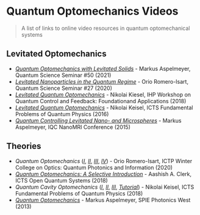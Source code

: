 # Quantum Optomechanics Videos

> A list of links to online video resources in quantum optomechanical systems

## Levitated Optomechanics

* [*Quantum Optomechanics with Levitated Solids*](https://www.youtube.com/watch?v=pucZbYz1Pf0) - Markus Aspelmeyer, Quantum Science Seminar #50 (2021)
* [*Levitated Nanoparticles in the Quantum Regime*](https://www.youtube.com/watch?v=pucZbYz1Pf0) - Orio Romero-Isart, Quantum Science Seminar #27 (2020)
* [*Levitated Quantum Optomechanics*](https://www.youtube.com/watch?v=VFvxMFfyd6Q) - Nikolai Kiesel, IHP Workshop on Quantum Control and Feedback: Foundationand Applications (2018)
* [*Levitated Quantum Optomechanics*](https://www.youtube.com/watch?v=nlYD83TNS6U) - Nikolai Keisel, ICTS Fundamental Problems of Quantum Physics (2016)
* [*Quantum Controlling Levitated Nano- and Microspheres*](https://www.youtube.com/watch?v=AnYraLRz2HY) - Markus Aspelmeyer, IQC NanoMRI Conference (2015)

## Theories

* *Quantum Optomechanics* ([*I*](https://www.youtube.com/watch?v=RYa6O-1f-kw), [*II*](https://www.youtube.com/watch?v=pA5Bgv6Hsvg), [*III*](https://www.youtube.com/watch?v=1zhhRIbtZIU), [*IV*](https://www.youtube.com/watch?v=JNYtmigAbqE)) - Orio Romero-Isart, ICTP Winter College on Optics: Quantum Photonics and Information (2020)
* [*Quantum Optomechanics: A Selective Introduction*](https://www.youtube.com/watch?v=qfUMRjq7j4I) - Aashish A. Clerk, ICTS Open Quantum Systems (2018)
* *Quantum Cavity Optomechanics* ([*I*](https://www.youtube.com/watch?v=MZntU6Pf8Xg), [*II*](https://www.youtube.com/watch?v=fhtPc7QOAw0), [*III*](https://www.youtube.com/watch?v=ucOFtUy9xpo), [*Tutorial*](https://www.youtube.com/watch?v=M1A8NCqNYHY)) - Nikolai Keisel, ICTS Fundamental Problems of Quantum Physics (2018)
* [*Quantum Optomechanics*](https://www.youtube.com/watch?v=XQjVHQbloTA) - Markus Aspelmeyer, SPIE Photonics West (2013)